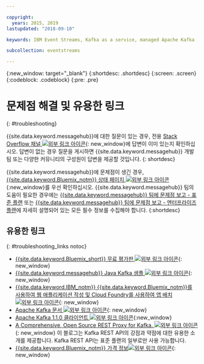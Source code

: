 ```yaml
---

copyright:
  years: 2015, 2019
lastupdated: "2018-09-10"

keywords: IBM Event Streams, Kafka as a service, managed Apache Kafka

subcollection: eventstreams

---
```


{:new_window: target="_blank"}
{:shortdesc: .shortdesc}
{:screen: .screen}
{:codeblock: .codeblock}
{:pre: .pre}



# 문제점 해결 및 유용한 링크
{: #troubleshooting}

{{site.data.keyword.messagehub}}에 대한 질문이 있는 경우,
전용 [Stack Overflow 채널 ![외부 링크 아이콘](../../icons/launch-glyph.svg "외부 링크 아이콘")](https://stackoverflow.com/questions/tagged/ibm-eventstreams){: new_window}에 답변이 이미 있는지 확인하십시오.
답변이 없는 경우 질문을 게시하면 {{site.data.keyword.messagehub}} 개발 팀 또는
다양한 커뮤니티의 구성원이 답변을 제공할 것입니다.
{: shortdesc}

{{site.data.keyword.messagehub}}에 문제점이 생긴 경우, [{{site.data.keyword.Bluemix_notm}} 상태 페이지 ![외부 링크 아이콘](../../icons/launch-glyph.svg "외부 링크 아이콘")](https://cloud.ibm.com/status?selected=status){:new_window}를 우선 확인하십시오. {{site.data.keyword.messagehub}} 팀의
도움이 필요한 경우에는 [{{site.data.keyword.messagehub}} 팀에 문제점 보고 - 표준 플랜](/docs/services/EventStreams?topic=eventstreams-report_problem) 또는 [{{site.data.keyword.messagehub}} 팀에 문제점 보고 - 엔터프라이즈 플랜](/docs/services/EventStreams?topic=eventstreams-report_problem)에 자세히 설명되어 있는 모든 필수 정보를 수집해야 합니다.
{:shortdesc}

## 유용한 링크
{: #troubleshooting_links notoc}

*  [{{site.data.keyword.Bluemix_short}} 무료 평가판 ![외부 링크 아이콘](../../icons/launch-glyph.svg "외부 링크 아이콘")](https://apps.admin.ibmcloud.com/manage/trial/bluemix.html){: new_window}
*  [{{site.data.keyword.messagehub}} Java Kafka 샘플 ![외부 링크 아이콘](../../icons/launch-glyph.svg "외부 링크 아이콘")](https://github.com/ibm-messaging/event-streams-samples/tree/master/kafka-java-console-sample){: new_window}
*  [{{site.data.keyword.IBM_notm}} {{site.data.keyword.Bluemix_notm}}를 사용하여 웹 애플리케이션 작성 및
   Cloud Foundry를 사용하여 앱 배치![외부 링크 아이콘](../../icons/launch-glyph.svg "외부 링크 아이콘")](https://cloud.ibm.com/docs/starters?topic=starters-download-modify-and-redeploy-your-cloud-foundry-app-with-the-command-line-interface#download-modify-and-redeploy-your-cloud-foundry-app-with-the-command-line-interface){: new_window}
*  [Apache Kafka 문서 ![외부 링크 아이콘](../../icons/launch-glyph.svg "외부 링크 아이콘")](http://kafka.apache.org/documentation.html){: new_window}
*  [Apache Kafka 1.1.0 클라이언트 ![외부 링크 아이콘](../../icons/launch-glyph.svg "외부 링크 아이콘")](https://archive.apache.org/dist/kafka/1.1.0/kafka-1.1.0-src.tgz){:new_window}
*  [A Comprehensive, Open Source REST Proxy for Kafka. ![외부 링크 아이콘](../../icons/launch-glyph.svg "외부 링크 아이콘")](http://www.confluent.io/blog/a-comprehensive-open-source-rest-proxy-for-kafka/){: new_window} 
	이 블로그는 Kafka REST API의 강점과 약점에 대한 유용한 소개를 제공합니다. Kafka REST API는 표준 플랜의 일부로만 사용 가능합니다.
*  [{{site.data.keyword.Bluemix_notm}} 가격 정보![외부 링크 아이콘](../../icons/launch-glyph.svg "외부 링크 아이콘")](https://cloud.ibm.com/docs/billing-usage?topic=billing-usage-cost#cost){: new_window}


